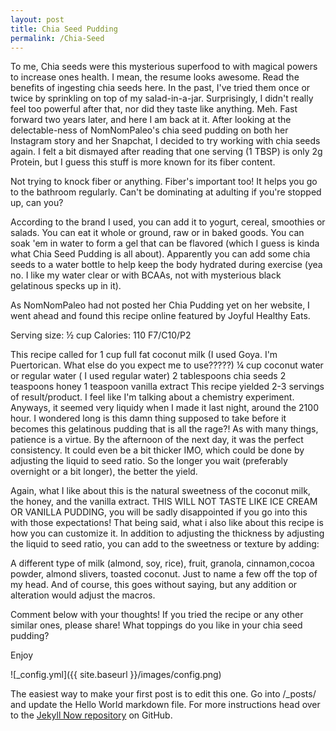 ```yaml
---
layout: post
title: Chia Seed Pudding
permalink: /Chia-Seed
---
```


To me, Chia seeds were this mysterious superfood to with magical powers to increase ones health. I mean, the resume looks awesome. Read the benefits of ingesting chia seeds here. In the past, I've tried them once or twice by sprinkling on top of my salad-in-a-jar. Surprisingly, I didn't really feel too powerful after that, nor did they taste like anything. Meh. Fast forward two years later, and here I am back at it. After looking at the delectable-ness of NomNomPaleo's chia seed pudding on both her Instagram story and her Snapchat, I decided to try working with chia seeds again. I felt a bit dismayed after reading that one serving (1 TBSP) is only 2g Protein, but I guess this stuff is more known for its fiber content.

Not trying to knock fiber or anything. Fiber's important too! It helps you go to the bathroom regularly. Can't be dominating at adulting if you're stopped up, can you?

According to the brand I used, you can add it to yogurt, cereal, smoothies or salads. You can eat it whole or ground, raw or in baked goods. You can soak 'em in water to form a gel that can be flavored (which I guess is kinda what Chia Seed Pudding is all about). Apparently you can add some chia seeds to a water bottle to help keep the body hydrated during exercise (yea no. I like my water clear or with BCAAs, not with mysterious black gelatinous specks up in it). 
 
As NomNomPaleo had not posted her Chia Pudding yet on her website,  I went ahead and found this recipe online featured by Joyful Healthy Eats. 

Serving size: ½ cup Calories: 110   F7/C10/P2

This recipe called for 
1 cup full fat coconut milk (I used Goya. I'm Puertorican. What else do you expect me to use?????)
¼ cup coconut water or regular water ( I used regular water)
2 tablespoons chia seeds
2 teaspoons honey
1 teaspoon vanilla extract
This recipe yielded 2-3 servings of result/product. I feel like I'm talking about a chemistry experiment. Anyways, it seemed very liquidy when I made it last night, around the 2100 hour. I wondered long is this damn thing supposed to take before it becomes this gelatinous pudding that is all the rage?!  As with many things, patience is a virtue. By the afternoon of the next day, it was the perfect consistency. It could even be a bit thicker IMO, which could be done by adjusting the liquid to seed ratio. So the longer you wait (preferably overnight or a bit longer), the better the yield.

Again, what I like about this is the natural sweetness of the coconut milk, the honey, and the vanilla extract. THIS WILL NOT TASTE LIKE ICE CREAM OR VANILLA PUDDING, you will be sadly disappointed if you go into this with those expectations! That being said, what i also like about this recipe is how you can customize it. In addition to adjusting the thickness by adjusting the liquid to seed ratio, you can add to the sweetness or texture by adding:

A different type of milk (almond, soy, rice), fruit, granola, cinnamon,cocoa powder, almond slivers, toasted coconut. Just to name a few off the top of my head. And of course, this goes without saying, but any addition or alteration would adjust the macros.

Comment below with your thoughts! If you tried the recipe or any other similar ones, please share! What toppings do you like in your chia seed pudding?





Enjoy 

![_config.yml]({{ site.baseurl }}/images/config.png)

The easiest way to make your first post is to edit this one. Go into /_posts/ and update the Hello World markdown file. For more instructions head over to the [Jekyll Now repository](https://github.com/barryclark/jekyll-now) on GitHub.
